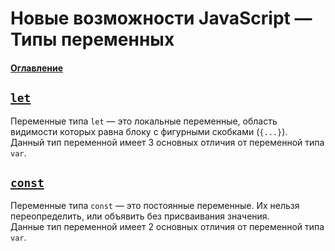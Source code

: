 # Новые возможности JavaScript — Типы переменных

#### [Оглавление](../../../CONTENTS.md)

## [`let`](./let/README.md)
Переменные типа `let` — это локальные переменные, область видимости которых равна
блоку с фигурными скобками (`{...}`).  
Данный тип переменной имеет 3 основных отличия от переменной типа `var`.

## [`const`](./const/README.md)
Переменные типа `const` — это постоянные переменные. Их нельзя переопределить, или
объявить без присваивания значения.  
Данные тип переменной имеет 2 основных отличия от переменной типа `var`.
